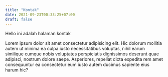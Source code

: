 ```yaml
---
title: "Kontak"
date: 2021-09-23T00:33:25+07:00
draft: false
---
```


Hello ini adalah halaman kontak

Lorem ipsum dolor sit amet consectetur adipisicing elit. Hic dolorum mollitia autem ut minima ea culpa iusto necessitatibus voluptas, nihil earum similique cumque nobis voluptates perspiciatis dignissimos deserunt quae adipisci, nostrum dolore saepe. Asperiores, repellat dicta expedita rem amet consequuntur ea consectetur eum iusto autem ducimus sapiente eius harum hic?